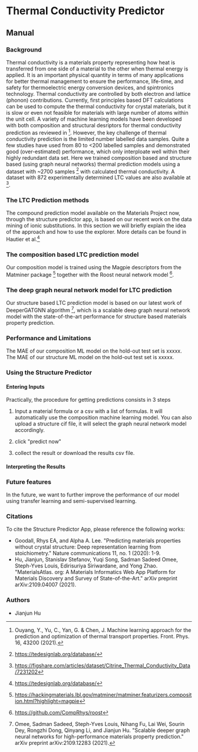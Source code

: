 
# Thermal Conductivity Predictor

## Manual

### Background

Thermal conductivity is a materials property representing how heat is transferred from one side of a material to the other when thermal energy is applied. It is an important physical quantity in terms of many applications for better thermal management to ensure the performance, life-time, and safety for thermoelectric energy conversion devices, and spintronics technology. Thermal conductivity are controlled by both electron and lattice (phonon) contributions. Currently, first principles based DFT calculations can be used to compute the thermal conductivity for crystal materials, but it is slow or even not feasible for materials with large number of atoms within the unit cell. A variety of machine learning models have been developed with both composition and structural desriptors for thermal conductivity prediction as reviewed in [^1]. However, the key challenge of thermal conductivity prediction is the limited number labelled data samples. Quite a few studies have used from 80 to <200 labelled samples and demonstrated good (over-estimated) performance, which only interploate well within their highly redundant data set. Here we trained  composition based and structure based (using graph neural networks) thermal prediction models using a dataset with ~2700 samples [^2] with calculated thermal conductivity. A dataset with 872 experimentally determined LTC values are also available at [^6].


### The LTC Prediction methods

The compound prediction model available on the Materials Project now, through the structure predictor app, is based on our recent work on the data mining of ionic substitutions.
In this section we will briefly explain the idea of the approach and how to use the explorer.
More details can be found in Hautier et al.[^2]

### The composition based LTC prediction model

Our composition model is trained using the Magpie descriptors from the Matminer package [^3] together with the Roost neural network model [^4]. 

### The deep graph neural network model for LTC prediction

Our structure based LTC prediction model is based on our latest work of DeeperGATGNN algorithm [^5], which is a scalable deep graph neural network model with the state-of-the-art performance for structure based materials property prediction. 

### Performance and Limitations

The MAE of our composition ML model on the hold-out test set is xxxxx. 
The MAE of our structure ML model on the hold-out test set is xxxxx. 

### Using the Structure Predictor

#### Entering Inputs

Practically, the procedure for getting predictions consists in 3 steps

1. Input a material formula or a csv with a list of formulas. It will automatically use the composition machine learning model. You can also upload a structure cif file, it will select the graph neural network model accordingly. 

2. click "predict now"

3. collect the result or download the results csv file.



#### Interpreting the Results




### Future features

In the future, we want to further improve the performance of our model using transfer learning and semi-supervised learning. 

### Citations

To cite the Structure Predictor App, please reference the following works:

- Goodall, Rhys EA, and Alpha A. Lee. "Predicting materials properties without crystal structure: Deep representation learning from stoichiometry." Nature communications 11, no. 1 (2020): 1-9.
- Hu, Jianjun, Stanislav Stefanov, Yuqi Song, Sadman Sadeed Omee, Steph-Yves Louis, Edirisuriya Siriwardane, and Yong Zhao. "MaterialsAtlas. org: A Materials Informatics Web App Platform for Materials Discovery and Survey of State-of-the-Art." arXiv preprint arXiv:2109.04007 (2021).


[^1]: Ouyang, Y., Yu, C., Yan, G. & Chen, J. Machine learning approach for the prediction and optimization of thermal transport properties. Front. Phys. 16, 43200 (2021).
[^2]: https://tedesignlab.org/database/
[^3]: https://hackingmaterials.lbl.gov/matminer/matminer.featurizers.composition.html?highlight=magpie
[^4]: https://github.com/CompRhys/roost
[^5]:Omee, Sadman Sadeed, Steph-Yves Louis, Nihang Fu, Lai Wei, Sourin Dey, Rongzhi Dong, Qinyang Li, and Jianjun Hu. "Scalable deeper graph neural networks for high-performance materials property prediction." arXiv preprint arXiv:2109.12283 (2021).
[^6]:https://figshare.com/articles/dataset/Citrine_Thermal_Conductivity_Data/7231202

### Authors

- Jianjun Hu
